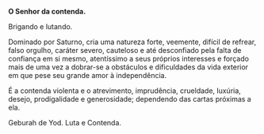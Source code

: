 **O Senhor da contenda.**

  

Brigando e lutando.

  

Dominado por Saturno, cria uma natureza forte, veemente, difícil de refrear,
falso orgulho, caráter severo, cauteloso e até desconfiado pela falta de
confiança em si mesmo, atentíssimo a seus próprios interesses e forçado mais
de uma vez a dobrar-se a obstáculos e dificuldades da vida exterior em que
pese seu grande amor à independência.

  

É a contenda violenta e o atrevimento, imprudência, crueldade, luxúria,
desejo, prodigalidade e generosidade; dependendo das cartas próximas a ela.

  

Geburah de Yod. Luta e Contenda.

